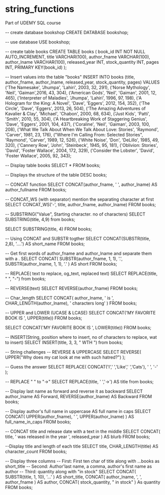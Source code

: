 # string_functions
Part of UDEMY SQL course

-- create database bookshop
CREATE DATABASE bookshop;


-- use database
USE bookshop;


-- create table books
CREATE TABLE books 
	(
		book_id INT NOT NULL AUTO_INCREMENT,
		title VARCHAR(100),
		author_fname VARCHAR(100),
		author_lname VARCHAR(100),
		released_year INT,
		stock_quantity INT,
		pages INT,
		PRIMARY KEY(book_id)
	);


-- Insert values into the table "books"
INSERT INTO books (title, author_fname, author_lname, released_year, stock_quantity, pages)
VALUES
('The Namesake', 'Jhumpa', 'Lahiri', 2003, 32, 291),
('Norse Mythology', 'Neil', 'Gaiman',2016, 43, 304),
('American Gods', 'Neil', 'Gaiman', 2001, 12, 465),
('Interpreter of Maladies', 'Jhumpa', 'Lahiri', 1996, 97, 198),
('A Hologram for the King: A Novel', 'Dave', 'Eggers', 2012, 154, 352),
('The Circle', 'Dave', 'Eggers', 2013, 26, 504),
('The Amazing Adventures of Kavalier & Clay', 'Michael', 'Chabon', 2000, 68, 634),
('Just Kids', 'Patti', 'Smith', 2010, 55, 304),
('A Heartbreaking Work of Staggering Genius', 'Dave', 'Eggers', 2001, 104, 437),
('Coraline', 'Neil', 'Gaiman', 2003, 100, 208),
('What We Talk About When We Talk About Love: Stories', 'Raymond', 'Carver', 1981, 23, 176),
("Where I'm Calling From: Selected Stories", 'Raymond', 'Carver', 1989, 12, 526),
('White Noise', 'Don', 'DeLillo', 1985, 49, 320),
('Cannery Row', 'John', 'Steinbeck', 1945, 95, 181),
('Oblivion: Stories', 'David', 'Foster Wallace', 2004, 172, 329),
('Consider the Lobster', 'David', 'Foster Wallace', 2005, 92, 343);


-- Display table books
SELECT * FROM books;

-- Displays the structure of the table
DESC books;

-- CONCAT function
SELECT CONCAT(author_fname, ' ', author_lname) AS author_fullname FROM books;

-- CONCAT_WS (with separator) mention the separating character at first 
SELECT CONCAT_WS('-', title, author_fname, author_lname) FROM books;

-- SUBSTRING("Value", Starting character. no of characters)
SELECT SUBSTRING(title, 4,9) from books;

SELECT SUBSTRING(title, 4) FROM books;

-- Using CONCAT and SUBSTR togther
SELECT CONCAT(SUBSTR(title, 2,8), '....') AS short_name FROM books;

-- Get first words of author_fname and author_lname and separate them with a . 
SELECT 
  CONCAT(
    SUBSTR(author_fname, 1, 1), 
    '.', 
    SUBSTR(author_lname, 1, 1), 
    '.'
  ) AS short 
FROM 
  books;
 
 -- REPLACE( text to replace, og_text, replaced text)
 SELECT 
  REPLACE(title, " ", "-") 
from 
  books;

-- REVERSE(text)
SELECT 
 REVERSE(author_fname) 
FROM 
 books;

 -- Char_length
 SELECT 
  CONCAT(
    author_lname, 
    ' is ', 
    CHAR_LENGTH(author_lname), 
    ' characters long'
  ) 
FROM 
  books;

-- UPPER and LOWER (UCASE & LCASE)
SELECT 
 CONCAT('MY FAVORITE BOOK IS ', UPPER(title)) 
FROM
 books;
 
SELECT
 CONCAT('MY FAVORITE BOOK IS ', LOWER(title)) 
FROM
 books;

 -- INSERT(String, position where to insert, no of characters to replace, wat to insert)
 SELECT
  INSERT(title, 3, 3, " WTH ") 
from 
 books;

 -- String challenges
 -- REVERSE & UPPERCASE
 SELECT 
 REVERSE(
     UPPER("Why does my cat look at me with such hatred?")
     );

-- Guess the answer
 SELECT 
  REPLACE(
      CONCAT('I',' ','Like',' ','Cats'),
      ' ',
      '-'
      );

 -- REPLACE " " to "->"
 SELECT 
 REPLACE(title, ' ','->') AS title 
 from 
  books;

 -- Display last name as forward and reverse it as backward
 SELECT 
 author_lname AS Forward, 
  REVERSE(author_lname) AS Backward
FROM
 books;

 -- Display author's full name in uppercase AS full name in caps
 SELECT
  CONCAT(
      UPPER(author_fname), ' ', UPPER(author_lname)
  ) AS full_name_in_caps
FROM 
 books;

 -- CONCAT title and release date with a text in the middle
 SELECT
  CONCAT(
    title, ' was released in the year ', released_year
  ) AS blurb
  FROM
   books;

   --Display title and length of each title
   SELECT
    title,
    CHAR_LENGTH(title) AS character_count
  FROM
   books;

   -- Display three columns
   -- First: First ten char of title along with ...books as short_title
   -- Second: Author'last name, a comma, author's first name as author
   -- Third: quantity along with "in stock"
   SELECT
    CONCAT(
     SUBSTR(title, 1, 10), '...'
    ) AS short_title,
    CONCAT(
    author_lname, ', ', author_fname
    ) AS author,
    CONCAT(
      stock_quantity, " in stock"
    ) As quantity
  FROM
   books;
